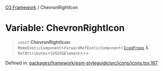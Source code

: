 [O3 Framework](../API.md) / ChevronRightIcon

# Variable: ChevronRightIcon

> `const` **ChevronRightIcon**: `MemoExoticComponent`\<`ForwardRefExoticComponent`\<[`IconProps`](../type-aliases/IconProps.md) & `RefAttributes`\<`SVGSVGElement`\>\>\>

Defined in: [packages/framework/esm-styleguide/src/icons/icons.tsx:167](https://github.com/UjjawalPrabhat/openmrs-esm-core/blob/main/packages/framework/esm-styleguide/src/icons/icons.tsx#L167)
